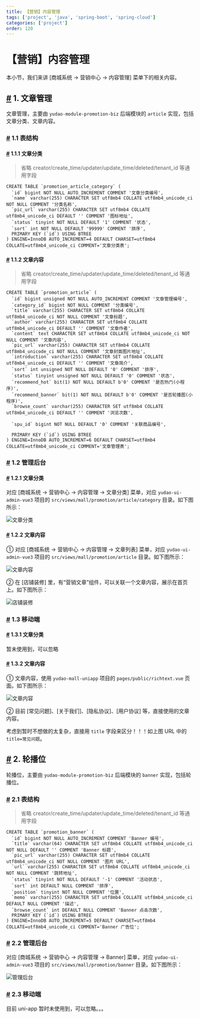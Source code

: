 ```yaml
---
title: 【营销】内容管理
tags: ['project', 'java', 'spring-boot', 'spring-cloud']
categories: ['project']
order: 120
---
```

# 【营销】内容管理

本小节，我们来讲 [商城系统 -> 营销中心 -> 内容管理] 菜单下的相关内容。

 ## [#](#_1-文章管理) 1. 文章管理

 文章管理，主要由 `yudao-module-promotion-biz` 后端模块的 `article` 实现，包括文章分类、文章内容。

 ### [#](#_1-1-表结构) 1.1 表结构

 #### [#](#_1-1-1-文章分类) 1.1.1 文章分类

 
> 省略 creator/create\_time/updater/update\_time/deleted/tenant\_id 等通用字段

 
```
CREATE TABLE `promotion_article_category` (
  `id` bigint NOT NULL AUTO_INCREMENT COMMENT '文章分类编号',
  `name` varchar(255) CHARACTER SET utf8mb4 COLLATE utf8mb4_unicode_ci NOT NULL COMMENT '分类名称',
  `pic_url` varchar(255) CHARACTER SET utf8mb4 COLLATE utf8mb4_unicode_ci DEFAULT '' COMMENT '图标地址',
  `status` tinyint NOT NULL DEFAULT '1' COMMENT '状态',
  `sort` int NOT NULL DEFAULT '99999' COMMENT '排序',
  PRIMARY KEY (`id`) USING BTREE
) ENGINE=InnoDB AUTO_INCREMENT=4 DEFAULT CHARSET=utf8mb4 COLLATE=utf8mb4_unicode_ci COMMENT='文章分类表';

```
#### [#](#_1-1-2-文章内容) 1.1.2 文章内容

 
> 省略 creator/create\_time/updater/update\_time/deleted/tenant\_id 等通用字段

 
```
CREATE TABLE `promotion_article` (
  `id` bigint unsigned NOT NULL AUTO_INCREMENT COMMENT '文章管理编号',
  `category_id` bigint NOT NULL COMMENT '分类编号',
  `title` varchar(255) CHARACTER SET utf8mb4 COLLATE utf8mb4_unicode_ci NOT NULL COMMENT '文章标题',
  `author` varchar(255) CHARACTER SET utf8mb4 COLLATE utf8mb4_unicode_ci DEFAULT '' COMMENT '文章作者',
  `content` text CHARACTER SET utf8mb4 COLLATE utf8mb4_unicode_ci NOT NULL COMMENT '文章内容',
  `pic_url` varchar(255) CHARACTER SET utf8mb4 COLLATE utf8mb4_unicode_ci NOT NULL COMMENT '文章封面图片地址',
  `introduction` varchar(255) CHARACTER SET utf8mb4 COLLATE utf8mb4_unicode_ci DEFAULT '' COMMENT '文章简介',
  `sort` int unsigned NOT NULL DEFAULT '0' COMMENT '排序',
  `status` tinyint unsigned NOT NULL DEFAULT '0' COMMENT '状态',
  `recommend_hot` bit(1) NOT NULL DEFAULT b'0' COMMENT '是否热门(小程序)',
  `recommend_banner` bit(1) NOT NULL DEFAULT b'0' COMMENT '是否轮播图(小程序)',
  `browse_count` varchar(255) CHARACTER SET utf8mb4 COLLATE utf8mb4_unicode_ci DEFAULT '' COMMENT '浏览次数',
  
  `spu_id` bigint NOT NULL DEFAULT '0' COMMENT '关联商品编号',

  PRIMARY KEY (`id`) USING BTREE
) ENGINE=InnoDB AUTO_INCREMENT=6 DEFAULT CHARSET=utf8mb4 COLLATE=utf8mb4_unicode_ci COMMENT='文章管理表';

```
### [#](#_1-2-管理后台) 1.2 管理后台

 #### [#](#_1-2-1-文章分类) 1.2.1 文章分类

 对应 [商城系统 -> 营销中心 -> 内容管理 -> 文章分类] 菜单，对应 `yudao-ui-admin-vue3` 项目的 `src/views/mall/promotion/article/category` 目录。如下图所示：

 ![文章分类](https://doc.iocoder.cn/img/%E5%95%86%E5%9F%8E%E6%89%8B%E5%86%8C/%E5%86%85%E5%AE%B9%E7%AE%A1%E7%90%86/%E6%96%87%E7%AB%A0%E5%88%86%E7%B1%BB-%E7%AE%A1%E7%90%86%E5%90%8E%E5%8F%B0.png)

 #### [#](#_1-2-2-文章内容) 1.2.2 文章内容

 ① 对应 [商城系统 -> 营销中心 -> 内容管理 -> 文章列表] 菜单，对应 `yudao-ui-admin-vue3` 项目的 `src/views/mall/promotion/article` 目录。如下图所示：

 ![文章内容](https://doc.iocoder.cn/img/%E5%95%86%E5%9F%8E%E6%89%8B%E5%86%8C/%E5%86%85%E5%AE%B9%E7%AE%A1%E7%90%86/%E6%96%87%E7%AB%A0%E5%86%85%E5%AE%B9-%E7%AE%A1%E7%90%86%E5%90%8E%E5%8F%B0.png)

 ② 在 [店铺装修] 里，有“营销文章”组件，可以关联一个文章内容，展示在首页上。如下图所示：

 ![店铺装修](https://doc.iocoder.cn/img/%E5%95%86%E5%9F%8E%E6%89%8B%E5%86%8C/%E5%86%85%E5%AE%B9%E7%AE%A1%E7%90%86/%E6%96%87%E7%AB%A0%E5%86%85%E5%AE%B9-%E5%BA%97%E9%93%BA%E8%A3%85%E4%BF%AE.png)

 ### [#](#_1-3-移动端) 1.3 移动端

 #### [#](#_1-3-1-文章分类) 1.3.1 文章分类

 暂未使用到，可以忽略

 #### [#](#_1-3-2-文章内容) 1.3.2 文章内容

 ① 文章内容，使用 `yudao-mall-uniapp` 项目的 `pages/public/richtext.vue` 页面。如下图所示：

 ![文章内容](https://doc.iocoder.cn/img/%E5%95%86%E5%9F%8E%E6%89%8B%E5%86%8C/%E5%86%85%E5%AE%B9%E7%AE%A1%E7%90%86/%E6%96%87%E7%AB%A0%E5%86%85%E5%AE%B9-%E7%A7%BB%E5%8A%A8%E7%AB%AF.png)

 ② 目前 [常见问题]、[关于我们]、[隐私协议]、[用户协议] 等，直接使用的文章内容。

 考虑到暂时不想做的太复杂，直接用 `title` 字段来区分！！！如上图 URL 中的 `title=常见问题`。

 ## [#](#_2-轮播位) 2. 轮播位

 轮播位，主要由 `yudao-module-promotion-biz` 后端模块的 `banner` 实现，包括轮播位。

 ### [#](#_2-1-表结构) 2.1 表结构

 
> 省略 creator/create\_time/updater/update\_time/deleted/tenant\_id 等通用字段

 
```
CREATE TABLE `promotion_banner` (
  `id` bigint NOT NULL AUTO_INCREMENT COMMENT 'Banner 编号',
  `title` varchar(64) CHARACTER SET utf8mb4 COLLATE utf8mb4_unicode_ci NOT NULL DEFAULT '' COMMENT 'Banner 标题',
  `pic_url` varchar(255) CHARACTER SET utf8mb4 COLLATE utf8mb4_unicode_ci NOT NULL COMMENT '图片 URL',
  `url` varchar(255) CHARACTER SET utf8mb4 COLLATE utf8mb4_unicode_ci NOT NULL COMMENT '跳转地址',
  `status` tinyint NOT NULL DEFAULT '-1' COMMENT '活动状态',
  `sort` int DEFAULT NULL COMMENT '排序',
  `position` tinyint NOT NULL COMMENT '位置',
  `memo` varchar(255) CHARACTER SET utf8mb4 COLLATE utf8mb4_unicode_ci DEFAULT NULL COMMENT '描述',
  `browse_count` int DEFAULT NULL COMMENT 'Banner 点击次数',
  PRIMARY KEY (`id`) USING BTREE
) ENGINE=InnoDB AUTO_INCREMENT=5 DEFAULT CHARSET=utf8mb4 COLLATE=utf8mb4_unicode_ci COMMENT='Banner 广告位';

```
### [#](#_2-2-管理后台) 2.2 管理后台

 对应 [商城系统 -> 营销中心 -> 内容管理 -> Banner] 菜单，对应 `yudao-ui-admin-vue3` 项目的 `src/views/mall/promotion/banner` 目录。如下图所示：

 ![管理后台](https://doc.iocoder.cn/img/%E5%95%86%E5%9F%8E%E6%89%8B%E5%86%8C/%E5%86%85%E5%AE%B9%E7%AE%A1%E7%90%86/Banner-%E7%AE%A1%E7%90%86%E5%90%8E%E5%8F%B0.png)

 ### [#](#_2-3-移动端) 2.3 移动端

 目前 uni-app 暂时未使用到，可以忽略。。。

